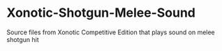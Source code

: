 # Xonotic-Shotgun-Melee-Sound
Source files from Xonotic Competitive Edition that plays sound on melee shotgun hit
